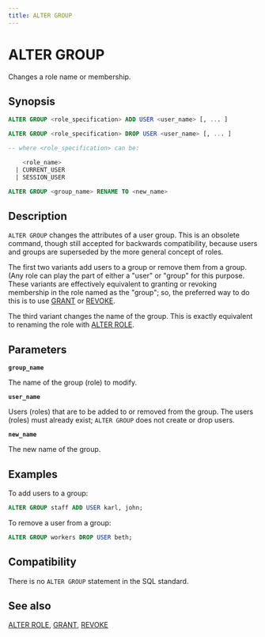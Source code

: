 ```yaml
---
title: ALTER GROUP
---
```


# ALTER GROUP

Changes a role name or membership.

## Synopsis

```sql
ALTER GROUP <role_specification> ADD USER <user_name> [, ... ]

ALTER GROUP <role_specification> DROP USER <user_name> [, ... ]

-- where <role_specification> can be:

    <role_name>
  | CURRENT_USER
  | SESSION_USER

ALTER GROUP <group_name> RENAME TO <new_name>
```

## Description

`ALTER GROUP` changes the attributes of a user group. This is an obsolete command, though still accepted for backwards compatibility, because users and groups are superseded by the more general concept of roles.

The first two variants add users to a group or remove them from a group. (Any role can play the part of either a "user" or "group" for this purpose. These variants are effectively equivalent to granting or revoking membership in the role named as the "group"; so, the preferred way to do this is to use [GRANT](/docs/sql-stmts/grant.md) or [REVOKE](/docs/sql-stmts/revoke.md).

The third variant changes the name of the group. This is exactly equivalent to renaming the role with [ALTER ROLE](/docs/sql-stmts/alter-role.md).

## Parameters

**`group_name`**

The name of the group (role) to modify.

**`user_name`**

Users (roles) that are to be added to or removed from the group. The users (roles) must already exist; `ALTER GROUP` does not create or drop users.

**`new_name`**

The new name of the group.

## Examples

To add users to a group:

```sql
ALTER GROUP staff ADD USER karl, john;
```

To remove a user from a group:

```sql
ALTER GROUP workers DROP USER beth;
```

## Compatibility

There is no `ALTER GROUP` statement in the SQL standard.

## See also

[ALTER ROLE](/docs/sql-stmts/alter-role.md), [GRANT](/docs/sql-stmts/grant.md), [REVOKE](/docs/sql-stmts/revoke.md)
